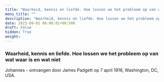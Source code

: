 ```yaml
---
title: "Waarheid, kennis en liefde. Hoe lossen we het probleem op van wat waar is en wat niet"
menu_title: ""
description: "Waarheid, kennis en liefde. Hoe lossen we het probleem op van wat waar is en wat niet"
date: 2023-09-01 06:00:01+00:500
draft: False
hidden: True
weight:
---
```

### Waarheid, kennis en liefde. Hoe lossen we het probleem op van wat waar is en wat niet

Johannes - ontvangen door James Padgett op 7 april 1916, Washington, DC, USA.
